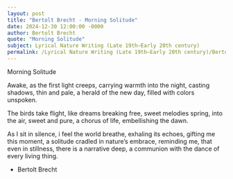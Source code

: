 ```yaml
---
layout: post
title: "Bertolt Brecht - Morning Solitude"
date: 2024-12-30 12:00:00 -0000
author: Bertolt Brecht
quote: "Morning Solitude"
subject: Lyrical Nature Writing (Late 19th–Early 20th century)
permalink: /Lyrical Nature Writing (Late 19th–Early 20th century)/Bertolt Brecht/Bertolt Brecht - Morning Solitude
---
```


Morning Solitude

Awake, as the first light creeps,
carrying warmth into the night,
casting shadows, thin and pale,
a herald of the new day,
filled with colors unspoken.

The birds take flight,
like dreams breaking free,
sweet melodies spring,
into the air, sweet and pure,
a chorus of life,
embellishing the dawn.

As I sit in silence,
i feel the world breathe,
exhaling its echoes,
gifting me this moment,
a solitude cradled
in nature’s embrace,
reminding me,
that even in stillness,
there is a narrative deep,
a communion with the dance
of every living thing.

- Bertolt Brecht
